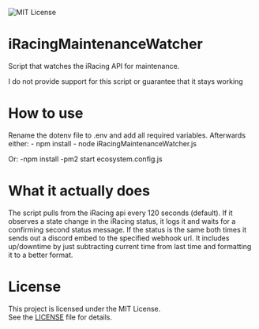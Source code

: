 ![MIT License](https://img.shields.io/badge/License-MIT-yellow.svg)
# iRacingMaintenanceWatcher
Script that watches the iRacing API for maintenance.

I do not provide support for this script or guarantee that it stays working

# How to use

Rename the dotenv file to .env and add all required variables.
Afterwards either:
    - npm install
    - node iRacingMaintenanceWatcher.js

Or:
    -npm install
    -pm2 start ecosystem.config.js

# What it actually does
The script pulls from the iRacing api every 120 seconds (default).
If it observes a state change in the iRacing status, it logs it and waits for a confirming second status message. If the status is the same both times it sends out a discord embed to the specified webhook url.
It includes up/downtime by just subtracting current time from last time and formatting it to a better format.

# License

This project is licensed under the MIT License.  
See the [LICENSE](./LICENSE) file for details.